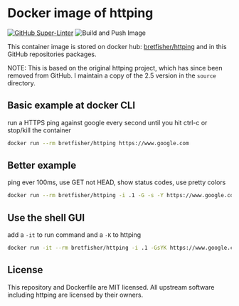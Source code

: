 # Docker image of httping

[![GitHub Super-Linter](https://github.com/bretfisher/httping-docker/workflows/Lint%20Code%20Base/badge.svg)](https://github.com/marketplace/actions/super-linter)
![Build and Push Image](https://github.com/bretfisher/httping-docker/actions/workflows/docker-build-and-push.yaml/badge.svg?branch=main)

This container image is stored on docker hub: [bretfisher/httping](https://hub.docker.com/r/bretfisher/httping/) and in this GitHub repositories packages.

NOTE: This is based on the original httping project,
which has since been removed from GitHub.
I maintain a copy of the 2.5 version in the `source` directory.

## Basic example at docker CLI

run a HTTPS ping against google every second until you hit ctrl-c or stop/kill the container

```bash
docker run --rm bretfisher/httping https://www.google.com
```

## Better example

ping ever 100ms, use GET not HEAD, show status codes, use pretty colors

```bash
docker run --rm bretfisher/httping -i .1 -G -s -Y https://www.google.com
```

## Use the shell GUI

add a `-it` to run command and a `-K` to httping

```bash
docker run -it --rm bretfisher/httping -i .1 -GsYK https://www.google.com
```

## License

This repository and Dockerfile are MIT licensed.
All upstream software including httping are licensed by their owners.
